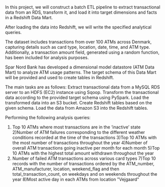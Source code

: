In this project, we will construct a batch ETL pipeline to extract transactional data from an RDS, transform it, and load it into target dimensions and facts in a Redshift Data Mart.

After loading the data into Redshift, we will write the specified analytical queries.

The dataset includes transactions from over 100 ATMs across Denmark, capturing details such as card type, location, date, time, and ATM type. Additionally, a transaction amount field, generated using a random function, has been included for analysis purposes.

Spar Nord Bank has developed a dimensional model datastore (ATM Data Mart) to analyze ATM usage patterns. The target schema of this Data Mart will be provided and used to create tables in Redshift.

The main tasks are as follows:
  Extract transactional data from a MySQL RDS server to an HDFS (EC2) instance using Sqoop.
  Transform the transactional data according to the provided target schema using PySpark.
  Load the transformed data into an S3 bucket.
  Create Redshift tables based on the given schema.
  Load the data from Amazon S3 into the Redshift tables.

Performing the following analysis queries:
  1) Top 10 ATMs where most transactions are in the ’inactive’ state
  2)Number of ATM failures corresponding to the different weather conditions recorded at the time of the transactions
  3)Top 10 ATMs with the most number of transactions throughout the year
  4)Number of overall ATM transactions going inactive per month for each month
  5)Top 10 ATMs with the highest total amount withdrawn throughout the year
  6) Number of failed ATM transactions across various card types
  7)Top 10 records with the number of transactions ordered by the ATM_number, ATM_manufacturer, location, weekend_flag and then total_transaction_count, on weekdays and on weekends throughout the year
  8)Most active day in each ATMs from location "Vejgaard"
